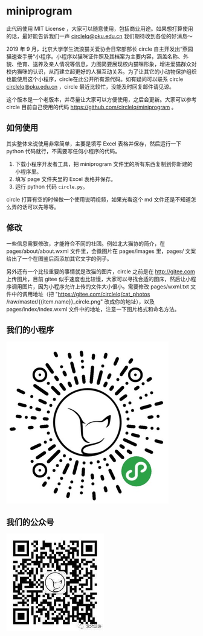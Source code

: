 # miniprogram

此代码使用 MIT License ，大家可以随意使用，包括商业用途。如果想打算使用的话，最好能告诉我们一声 circlelq@pku.edu.cn 我们期待收到各位的好消息～

2019 年 9 月，北京大学学生流浪猫关爱协会日常部部长 circle 自主开发出“燕园猫速查手册“小程序。小程序以猫咪证件照及其档案为主要内容，涵盖名称、外貌、绝育、送养及亲人情况等信息，力图简要展现校内猫咪形象，增进爱猫群众对校内猫咪的认识，从而建立起更好的人猫互动关系。为了让其它的小动物保护组织也能使用这个小程序，circle在此公开所有源代码。如有疑问可以联系 circle circlelq@pku.edu.cn ，circle 最近比较忙，没能及时回复邮件请见谅。

这个版本是一个老版本，并尽量让大家可以方便使用，之后会更新。大家可以参考 circle 目前自己使用的代码 https://github.com/circlelq/miniprogram 。

## 如何使用

其实整体来说使用非常简单，主要是填写 Excel 表格并保存，然后运行一下 python 代码就行，不需要写任何小程序的代码。

1. 下载小程序开发者工具，把 miniprogram 文件里的所有东西复制到你新建的小程序里。
2. 填写 page 文件夹里的 Excel 表格并保存。
3. 运行 python 代码 `circle.py`。

circle 打算有空的时候做一个使用说明视频，如果光看这个 md 文件还是不知道怎么弄的话可以先等等。

## 修改

一些信息需要修改，才能符合不同的社团。例如北大猫协的简介，在 pages/about/about.wxml 文件里，会徽图片在 pages/images 里，pages/ 文案 给出了一个在图鉴后面添加其它文字的例子。

另外还有一个比较重要的事情就是改猫的图片，circle 之前是在 http://gitee.com 上传图片，目前 gitee 似乎速度也比较慢，大家可以寻找合适的图床，然后让小程序调用图片，因为小程序允许上传的文件大小很小。需要修改 pages/wxml.txt 文件中的调用地址（把 "https://gitee.com/circlelq/cat_photos /raw/master/{{item.name}}_circle.png" 改成你的地址），以及 pages/index/index.wxml 文件中的地址，注意一下图片格式和命名方法。

## 我们的小程序

![image](小程序.JPG)

## 我们的公众号

![640](640.jpeg)